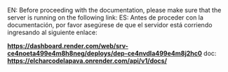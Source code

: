 EN: Before proceeding with the documentation, please make sure that the server is running on the following link:
ES: Antes de proceder con la documentación, por favor asegúrese de que el servidor está corriendo ingresando al siguiente enlace:

**https://dashboard.render.com/web/srv-ce4noeta499e4m8h8neg/deploys/dep-ce4nvdla499e4m8j2hc0**
doc: **https://elcharcodelapava.onrender.com/api/v1/docs/**
